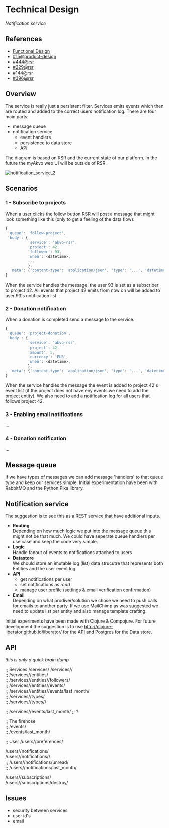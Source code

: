 # Technical Design
*Notification service*

## References
- [Functional Design](https://github.com/akvo/akvo-product-design/blob/master/services/NotificationService/15-NotificationService/FunctionalDesign/NotificationService.md)
- [#15@product-design](https://github.com/akvo/akvo-product-design/issues/15)
- [#444@rsr](https://github.com/akvo/akvo-rsr/issues/444)
- [#229@rsr](https://github.com/akvo/akvo-rsr/issues/229)
- [#144@rsr](https://github.com/akvo/akvo-rsr/issues/144)
- [#396@rsr](https://github.com/akvo/akvo-rsr/issues/396)


## Overview
The service is really just a persistent filter. Services emits events which then are routed and added to the correct users notification log. There are four main parts:
- message queue
- notification service
	- event handlers
	- persistence to data store
	- API

The diagram is based on RSR and the current state of our platform. In the future the myAkvo web UI will be outside of RSR.

![notification_service_2](https://f.cloud.github.com/assets/31837/2193228/7fe172f8-9879-11e3-9dde-b449a2f741b2.png)


## Scenarios

### 1 - Subscribe to projects
When a user clicks the follow button RSR will post a message that might look something like this (only to get a feeling of the data flow):

```javascript
{
 'queue': 'follow-project',
 'body': {
 		  'service': 'akvo-rsr',
 		  'project': 42,
          'follower': 93,
          'when': <datetime>,
          ...
          },
  'meta': {'content-type': 'application/json', 'type': '...', 'datetime': '?'}
}
```

When the service handles the message, the user 93 is set as a subscriber to project 42. All events that project 42 emits from now on will be added to user 93's notification list.


### 2 - Donation notification
When a donation is completed send a message to the service.

```javascript
{
 'queue': 'project-donation',
 'body': {
 		  'service': 'akvo-rsr',
 		  'project': 42,
 		  'amount': 5,
 		  'currency': 'EUR',
 		  'when': <datetime>,
          },
  'meta': {'content-type': 'application/json', 'type': '...', 'datetime': '?'}
}
```

When the service handles the message the event is added to project 42's event list (if the project does not have eny events we need to add the project entity). We also need to add a notification log for all users that follows project 42.


### 3 - Enabling email notifications
...

### 4 - Donation notification
...


## Message queue
If we have types of messages we can add message 'handlers' to that queue type and keep our services simple. Initial experimentation have been with RabbitMQ and the Python Pika library. 


## Notification service
The suggestion is to see this as a REST service that have additional inputs. 

- **Routing**  
  Depending on how much logic we put into the message queue this might not be that much. We could have seperate queue handlers per use case and keep the code very simple.
- **Logic**  
  Handle fanout of events to notifications attached to users
- **Datastore**  
  We should store an imutable log (list) data strucutre that represents both Entities and the user event log.
- **API**  
  - get notifications per user
  - set notifications as *read*
  - manage user profile (settings & email verification confirmation)
- **Email**  
  Depending on what prodiver/solution we chose we need to push calls for emails to another party. If we use MailChimp as was suggested we need to update list per entity and also manage template crafting.

Initial experiments have been made with Clojure & Compojure. For future development the suggestion is to use http://clojure-liberator.github.io/liberator/ for the API and Postgres for the Data store. 


## API
*this is only a quick brain dump*

;; Services
/services/
/services/<id>/  
;; /services/<id>/entities/  
;; /services/<id>/entities/<id>/followers/  
;; /services/<id>/entities/<id>/events/   
;; /services/<id>/entities/<id>/events/last_month/  
;; /services/<id>/types/  
;; /services/<id>/types/<id>/  

;; /services/<id>/events/last_month/ ;; ?  

;; The firehose  
;; /events/  
;; /events/last_month/  

;; User
/users/<id>/preferences/  

/users/<id>/notifications/  
/users/<id>/notifications/<id>/  
;; /users/<id>/notifications/unread/  
;; /users/<id>/notifications/last_month/  

/users/<id>/subscriptions/  
/users/<id>/subscriptions/destroy/  

## Issues
- security between services
- user id's
- email






